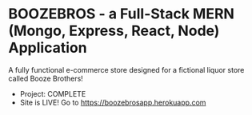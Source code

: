 # BOOZEBROS - a Full-Stack MERN (Mongo, Express, React, Node) Application
A fully functional e-commerce store designed for a fictional liquor store called Booze Brothers!

 - Project: COMPLETE
- Site is LIVE! Go to https://boozebrosapp.herokuapp.com
